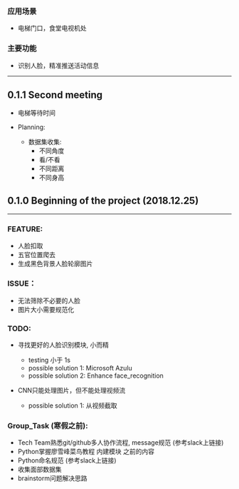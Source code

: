 ### 应用场景
* 电梯门口，食堂电视机处

### 主要功能
* 识别人脸，精准推送活动信息
  
********
## 0.1.1 Second meeting
  * 电梯等待时间

* Planning:
  * 数据集收集:
    * 不同角度
    * 看/不看
    * 不同距离
    * 不同身高

## 0.1.0 Beginning of the project (2018.12.25)
********

### FEATURE:
  * 人脸扣取
  * 五官位置爬去
  * 生成黑色背景人脸轮廓图片

### ISSUE：
  * 无法筛除不必要的人脸
  * 图片大小需要规范化

### TODO:

* 寻找更好的人脸识别模块, 小而精
  * testing 小于 1s
  * possible solution 1: Microsoft Azulu
  * possible solution 2: Enhance face_recognition

* CNN只能处理图片，但不能处理视频流
  * possible solution 1: 从视频截取

### Group_Task (寒假之前):
* Tech Team熟悉git/github多人协作流程, message规范 (参考slack上链接)
* Python掌握廖雪峰菜鸟教程 内建模块 之前的内容
* Python命名规范 (参考slack上链接)
* 收集面部数据集
* brainstorm问题解决思路